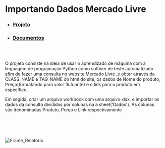 <h1>Importando Dados Mercado Livre</h1>



-  ### <a href="https://github.com/PedroAtemRibeiro/DataImportMercadoLivre/blob/main/md/Projeto.md"> Projeto </a>

-  ### <a href="https://github.com/PedroAtemRibeiro/DataImportMercadoLivre/blob/main/md/Documentos.md"> Documentos </a>

  <br>
  <br>
  
   O projeto consiste na ideia de usar o aprendizado de máquina com a linguagem de programação Python como softwer de teste automatizado afim de fazer uma consulta no website Mercado Livre ,e obter através da CLASS_NAME  e TAG_NAME do html do site, os dados de Nome do produto, Preço(formatando para valor flutuante) e o link para o produto em específico.
   <p>
  Em segida, criar um arquivo workbook com uma arquivo xlsx, e importar os dados da consulta divididos por colunas na a sheet('Dados'). As colunas são denominadas Produto, Preço e Link respectivamente
  <br>
  <br>
  <br>
  <br>
  <br>

  ![Frame_Relatorio](https://user-images.githubusercontent.com/114637779/217999152-4388fbde-fce5-455e-bf8d-45f906083886.png)
